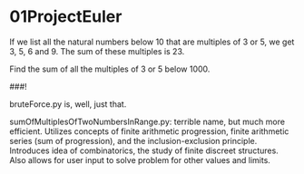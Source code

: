 # 01ProjectEuler

If we list all the natural numbers below 10 that are multiples of 3 or 5, we get 3, 5, 6 and 9. The sum of these multiples is 23.

Find the sum of all the multiples of 3 or 5 below 1000.


###!

bruteForce.py is, well, just that.

sumOfMultiplesOfTwoNumbersInRange.py: terrible name, but much more efficient. Utilizes concepts of finite arithmetic progression, finite arithmetic series (sum of progression), and the inclusion-exclusion principle. Introduces idea of combinatorics, the study of finite discreet structures. Also allows for user input to solve problem for other values and limits.


